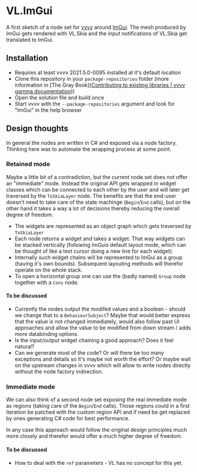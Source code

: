 # VL.ImGui

A first sketch of a node set for [vvvv](visualprogramming.net) around [ImGui](https://github.com/ocornut/imgui). The mesh produced by ImGui gets rendered with VL.Skia and the input notifications of VL.Skia get translated to ImGui.

## Installation

- Requires at least vvvv 2021.5.0-0095 installed at it's default location
- Clone this repository in your `package-repositories` folder (more information in [The Gray Book]([Contributing to existing libraries | vvvv gamma documentation](https://thegraybook.vvvv.org/reference/extending/contributing.html#source-package-repositories)))
- Open the solution file and build once
- Start vvvv with the `--package-repositories` argument and look for "ImGui" in the help browser

## Design thoughts

In general the nodes are written in C# and exposed via a node factory. Thinking here was to automate the wrapping process at some point.

### Retained mode

Maybe a little bit of a contradiction, but the current node set does not offer an "immediate" mode. Instead the original API gets wrapped in widget classes which can be connected to each other by the user and will later get traversed by the `ToSkiaLayer` node.
The benefits are that the end-user doesn't need to take care of the state machinge (`Begin`/`End` calls), but on the other hand it takes a way a lot of decisions thereby reducing the overall degree of freedom.

- The widgets are represented as an object graph which gets traversed by `ToSkiaLayer`
- Each node returns a widget and takes a widget. That way widgets can be stacked vertically (following ImGuis default layout mode, which can be thought of like a text cursor doing a new line for each widget).
- Internally such widget chains will be represented to ImGui as a group (having it's own bounds). Subsequent layouting methods will therefor operate on the whole stack.
- To open a horizontal group one can use the (badly named) `Group` node together with a `Cons` node.

#### To be discussed

- Currently the nodes output the modifed values and a boolean - should we change that to a `BehaviourSubject`? Maybe that would better express that the value is not changed immediately, would also follow past UI approaches and allow the value to be modified from down stream / adds more databinding options.
- Is the input/output widget chaining a good approach? Does it feel natural?
- Can we generate most of the code? Or will there be too many exceptions and details so it's maybe not worth the effort? Or maybe wait on the upstream changes in vvvv which will allow to write nodes directly without the node factory indirection.

### Immediate mode

We can also think of a second node set exposing the real immediate mode as regions (taking care of the `Begin`/`End` calls). Those regions could in a first iteration be patched with the custom region API and if need be get replaced by ones generating C# code for best performance.

In any case this approach would follow the original design principles much more closely and therefor would offer a much higher degree of freedom.

#### To be discussed

- How to deal with the `ref` parameters - VL has no concept for this yet.
